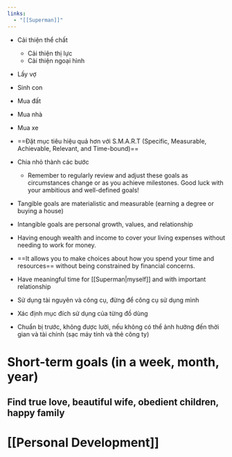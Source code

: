 ```yaml
---
links:
  - "[[Superman]]"
---
```

- Cải thiện thể chất
	- Cải thiện thị lực
	- Cải thiện ngoại hình
- Lấy vợ
- Sinh con
- Mua đất
- Mua nhà
- Mua xe

- ==Đặt mục tiêu hiệu quả hơn với S.M.A.R.T (Specific, Measurable, Achievable, Relevant, and Time-bound)==
- Chia nhỏ thành các bước
	- Remember to regularly review and adjust these goals as circumstances change or as you achieve milestones. Good luck with your ambitious and well-defined goals!
- Tangible goals are materialistic and measurable  (earning a degree or buying a house)
- Intangible goals are personal growth, values, and relationship

- Having enough wealth and income to cover your living expenses without needing to work for money.
- ==It allows you to make choices about how you spend your time and resources== without being constrained by financial concerns. 

- Have meaningful time for [[Superman|myself]] and with important relationship
- Sử dụng tài nguyên và công cụ, đừng để công cụ sử dụng mình
- Xác định mục đích sử dụng của từng đồ dùng

- Chuẩn bị trước, không được lười, nếu không có thể ảnh hưởng đến thời gian và tài chính (sạc máy tính và thẻ công ty)

# Short-term goals (in a week, month, year)

## Find true love, beautiful wife, obedient children, happy family

# [[Personal Development]]